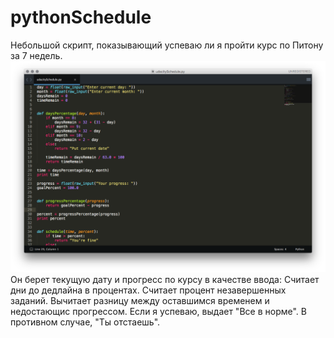 # pythonSchedule
Небольшой скрипт, показывающий успеваю ли я пройти курс по Питону за 7 недель.
![alt tag](https://github.com/aporpa/pythonSchedule/blob/master/SH1.png)
Он берет текущую дату и прогресс по курсу в качестве ввода:
Считает дни до дедлайна в процентах.
Считает процент незавершенных заданий.
Вычитает разницу между оставшимся временем и недостающис прогрессом.
Если я успеваю, выдает "Все в норме".
В противном случае, "Ты отстаешь".
